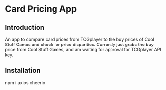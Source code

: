 # Card Pricing App

## Introduction

An app to compare card prices from TCGplayer to the buy prices of Cool Stuff Games and check for price disparities. Currently just grabs the buy price from Cool Stuff Games, and am waiting for approval for TCGplayer API key.

## Installation

npm i axios cheerio
